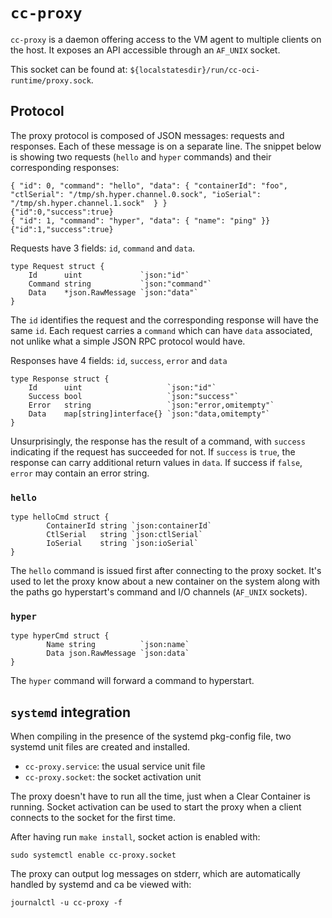 # `cc-proxy`

`cc-proxy` is a daemon offering access to the VM agent to multiple clients on
the host. It exposes an API accessible through an `AF_UNIX` socket.

This socket can be found at: `${localstatesdir}/run/cc-oci-runtime/proxy.sock`.

## Protocol

The proxy protocol is composed of JSON messages: requests and responses. Each
of these message is on a separate line. The snippet below is showing two
requests (`hello` and `hyper` commands) and their corresponding responses:

```
{ "id": 0, "command": "hello", "data": { "containerId": "foo", "ctlSerial": "/tmp/sh.hyper.channel.0.sock", "ioSerial": "/tmp/sh.hyper.channel.1.sock"  } }
{"id":0,"success":true}
{ "id": 1, "command": "hyper", "data": { "name": "ping" }}
{"id":1,"success":true}
```

Requests have 3 fields: `id`, `command` and `data`.

```
type Request struct {
	Id      uint             `json:"id"`
	Command string           `json:"command"`
	Data    *json.RawMessage `json:"data"`
}
```

The `id` identifies the request and the corresponding response will have the
same `id`. Each request carries a `command` which can have `data` associated,
not unlike what a simple JSON RPC protocol would have.

Responses have 4 fields: `id`, `success`, `error` and `data`

```
type Response struct {
	Id      uint                   `json:"id"`
	Success bool                   `json:"success"`
	Error   string                 `json:"error,omitempty"`
	Data    map[string]interface{} `json:"data,omitempty"`
}
```

Unsurprisingly, the response has the result of a command, with `success`
indicating if the request has succeeded for not. If `success` is `true`, the
response can carry additional return values in `data`. If success if `false`,
`error` may contain an error string.

### `hello`

```
type helloCmd struct {
        ContainerId string `json:containerId`
        CtlSerial   string `json:ctlSerial`
        IoSerial    string `json:ioSerial`
}
```

The `hello` command is issued first after connecting to the proxy socket.  It's
used to let the proxy know about a new container on the system along with the
paths go hyperstart's command and I/O channels (`AF_UNIX` sockets).

### `hyper`

```
type hyperCmd struct {
        Name string          `json:name`
        Data json.RawMessage `json:data`
}
```

The `hyper` command will forward a command to hyperstart.

## `systemd` integration

When compiling in the presence of the systemd pkg-config file, two systemd unit
files are created and installed.

  - `cc-proxy.service`: the usual service unit file
  - `cc-proxy.socket`: the socket activation unit

The proxy doesn't have to run all the time, just when a Clear Container is
running. Socket activation can be used to start the proxy when a client
connects to the socket for the first time.

After having run `make install`, socket action is enabled with:

```
sudo systemctl enable cc-proxy.socket
```

The proxy can output log messages on stderr, which are automatically
handled by systemd and ca be viewed with:

```
journalctl -u cc-proxy -f
```
